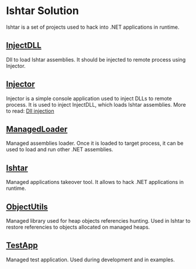 # Ishtar Solution
Ishtar is a set of projects used to hack into .NET applications in runtime.

## [InjectDLL](https://github.com/rsc-dev/ishtar/tree/master/Ishtar/InjectDLL)
Dll to load Ishtar assemblies. It should be injected to remote process using Injector.

## [Injector](https://github.com/rsc-dev/ishtar/tree/master/Ishtar/Injector)
Injector is a simple console application used to inject DLLs to remote process.
It is used to inject InjectDLL, which loads Ishtar assemblies.
More to read: [Dll injection](https://en.wikipedia.org/wiki/DLL_injection)

## [ManagedLoader](https://github.com/rsc-dev/ishtar/tree/master/Ishtar/ManagedLoader)
Managed assemblies loader. Once it is loaded to target process, it can be used to load and run other .NET assemblies.

## [Ishtar](https://github.com/rsc-dev/ishtar/tree/master/Ishtar/Ishtar)
Managed applications takeover tool. It allows to hack .NET applications in runtime.

## [ObjectUtils](https://github.com/rsc-dev/ishtar/tree/master/Ishtar/ObjectUtils)
Managed library used for heap objects referencies hunting.
Used in Ishtar to restore referencies to objects allocated on managed heaps.

## [TestApp](https://github.com/rsc-dev/ishtar/tree/master/Ishtar/TestApp)
Managed test application. Used during development and in examples.